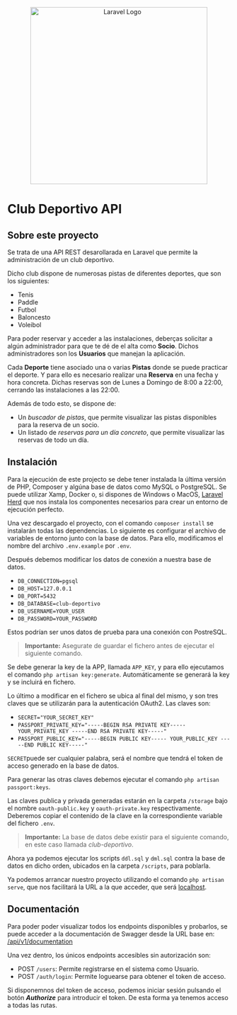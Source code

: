 <p align="center"><a href="https://laravel.com" target="_blank"><img src="https://raw.githubusercontent.com/laravel/art/master/logo-lockup/5%20SVG/2%20CMYK/1%20Full%20Color/laravel-logolockup-cmyk-red.svg" width="400" alt="Laravel Logo"></a></p>

# Club Deportivo API

## Sobre este proyecto

Se trata de una API REST desarollarada en Laravel que permite la administración de un club deportivo.

Dicho club dispone de numerosas pistas de diferentes deportes, que son los siguientes:

- Tenis
- Paddle
- Futbol
- Baloncesto
- Voleibol

Para poder reservar y acceder a las instalaciones, deberças solicitar a algún administrador para que te dé de el alta
como **Socio**. Dichos administradores son los **Usuarios** que manejan la aplicación. 

Cada **Deporte** tiene asociado una o varias **Pistas** donde se puede practicar el deporte. Y para ello es necesario
realizar una **Reserva** en una fecha y hora concreta. Dichas reservas son de Lunes a Domingo de 8:00 a 22:00,
cerrando las instalaciones a las 22:00.

Además de todo esto, se dispone de:
- Un *buscador de pistas*, que permite visualizar las pistas disponibles para la reserva de un socio.
- Un listado de *reservas para un día concreto*, que permite visualizar las reservas de todo un día.

## Instalación

Para la ejecución de este projecto se debe tener instalada la última versión de PHP, Composer y algúna base de 
datos como MySQL o PostgreSQL. Se puede utilizar Xamp, Docker o, si dispones de Windows o MacOS, [Laravel Herd](https://herd.laravel.com/)
que nos instala los componentes necesarios para crear un entorno de ejecución perfecto.

Una vez descargado el proyecto, con el comando `composer install` se instalarán todas las dependencias. Lo siguiente
es configurar el archivo de variables de entorno junto con la base de datos. Para ello, modificamos el nombre del archivo
`.env.example` por `.env`.

Después debemos modificar los datos de conexión a nuestra base de datos.

- `DB_CONNECTION=pgsql`
- `DB_HOST=127.0.0.1`
- `DB_PORT=5432`
- `DB_DATABASE=club-deportivo`
- `DB_USERNAME=YOUR_USER`
- `DB_PASSWORD=YOUR_PASSWORD`

Estos podrían ser unos datos de prueba para una conexión con PostreSQL.

> **Importante:** Asegurate de guardar el fichero antes de ejecutar el siguiente comando.

Se debe generar la key de la APP, llamada `APP_KEY`, y para ello ejecutamos el comando `php artisan key:generate`.
Automáticamente se generará la key y se incluirá en fichero.

Lo último a modificar en el fichero se ubica al final del mismo, y son tres claves que se utilizarán para la autenticación OAuth2.
Las claves son:

- `SECRET="YOUR_SECRET_KEY"`
- `PASSPORT_PRIVATE_KEY="-----BEGIN RSA PRIVATE KEY----- YOUR_PRIVATE_KEY -----END RSA PRIVATE KEY-----"`
- `PASSPORT_PUBLIC_KEY="-----BEGIN PUBLIC KEY----- YOUR_PUBLIC_KEY -----END PUBLIC KEY-----"`

`SECRET`puede ser cualquier palabra, será el nombre que tendrá el token de acceso generado en la base de datos.

Para generar las otras claves debemos ejecutar el comando `php artisan passport:keys`.

Las claves publica y privada generadas estarán en la carpeta `/storage` bajo el nombre `oauth-public.key` y
`oauth-private.key` respectivamente. Deberemos copiar el contenido de la clave en la correspondiente variable del 
fichero `.env`.

> **Importante:** La base de datos debe existir para el siguiente comando, en este caso llamada *club-deportivo*.

Ahora ya podemos ejecutar los scripts `ddl.sql` y `dml.sql` contra la base de datos en dicho orden, ubicados en la
carpeta `/scripts`, para poblarla.

Ya podemos arrancar nuestro proyecto utilizando el comando `php artisan serve`, que nos facilitará la URL a la que acceder,
que será [localhost](http://127.0.0.1:8000).

## Documentación

Para poder poder visualizar todos los endpoints disponibles y probarlos, se puede acceder a la documentación de Swagger
desde la URL base en: [/api/v1/documentation](http://127.0.0.1:8000/api/v1/documentation)

Una vez dentro, los únicos endpoints accesibles sin autorización son:
- POST `/users`: Permite registrarse en el sistema como Usuario.
- POST `/auth/login`: Permite loguearse para obtener el token de acceso.

Si disponemnos del token de acceso, podemos iniciar sesión pulsando el botón ***Authorize*** para introducir el token.
De esta forma ya tenemos acceso a todas las rutas.
